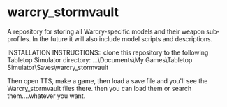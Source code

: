 # warcry_stormvault

A repository for storing all Warcry-specific models and their weapon sub-profiles.  In the future it will also include model scripts and descriptions.

INSTALLATION INSTRUCTIONS::
clone this repository to the following Tabletop Simulator directory:
...\Documents\My Games\Tabletop Simulator\Saves\warcry_stormvault


Then open TTS, make a game, then load a save file and you'll see the Warcry_stormvault files there. then you can load them or search them....whatever you want.